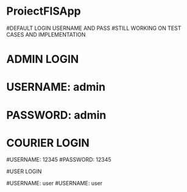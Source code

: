 # ProiectFISApp

#DEFAULT LOGIN USERNAME AND PASS
#STILL WORKING ON TEST CASES AND IMPLEMENTATION

# ADMIN LOGIN

# USERNAME: admin
# PASSWORD: admin

# COURIER LOGIN

#USERNAME: 12345
#PASSWORD: 12345

#USER LOGIN

#USERNAME: user
#USERNAME: user
